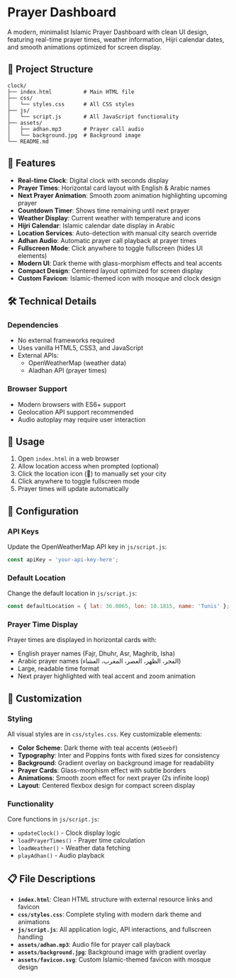 # Prayer Dashboard

A modern, minimalist Islamic Prayer Dashboard with clean UI design, featuring real-time prayer times, weather information, Hijri calendar dates, and smooth animations optimized for screen display.

## 📁 Project Structure

```
clock/
├── index.html          # Main HTML file
├── css/
│   └── styles.css      # All CSS styles
├── js/
│   └── script.js       # All JavaScript functionality
├── assets/
│   ├── adhan.mp3       # Prayer call audio
│   └── background.jpg  # Background image
└── README.md
```

## 🚀 Features

- **Real-time Clock**: Digital clock with seconds display
- **Prayer Times**: Horizontal card layout with English & Arabic names
- **Next Prayer Animation**: Smooth zoom animation highlighting upcoming prayer
- **Countdown Timer**: Shows time remaining until next prayer
- **Weather Display**: Current weather with temperature and icons
- **Hijri Calendar**: Islamic calendar date display in Arabic
- **Location Services**: Auto-detection with manual city search override
- **Adhan Audio**: Automatic prayer call playback at prayer times
- **Fullscreen Mode**: Click anywhere to toggle fullscreen (hides UI elements)
- **Modern UI**: Dark theme with glass-morphism effects and teal accents
- **Compact Design**: Centered layout optimized for screen display
- **Custom Favicon**: Islamic-themed icon with mosque and clock design

## 🛠 Technical Details

### Dependencies
- No external frameworks required
- Uses vanilla HTML5, CSS3, and JavaScript
- External APIs:
  - OpenWeatherMap (weather data)
  - Aladhan API (prayer times)

### Browser Support
- Modern browsers with ES6+ support
- Geolocation API support recommended
- Audio autoplay may require user interaction

## 📱 Usage

1. Open `index.html` in a web browser
2. Allow location access when prompted (optional)
3. Click the location icon (📍) to manually set your city
4. Click anywhere to toggle fullscreen mode
5. Prayer times will update automatically

## 🔧 Configuration

### API Keys
Update the OpenWeatherMap API key in `js/script.js`:
```javascript
const apiKey = 'your-api-key-here';
```

### Default Location
Change the default location in `js/script.js`:
```javascript
const defaultLocation = { lat: 36.8065, lon: 10.1815, name: 'Tunis' };
```

### Prayer Time Display
Prayer times are displayed in horizontal cards with:
- English prayer names (Fajr, Dhuhr, Asr, Maghrib, Isha)
- Arabic prayer names (الفجر، الظهر، العصر، المغرب، العشاء)
- Large, readable time format
- Next prayer highlighted with teal accent and zoom animation

## 🎨 Customization

### Styling
All visual styles are in `css/styles.css`. Key customizable elements:
- **Color Scheme**: Dark theme with teal accents (`#05eebf`)
- **Typography**: Inter and Poppins fonts with fixed sizes for consistency
- **Background**: Gradient overlay on background image for readability
- **Prayer Cards**: Glass-morphism effect with subtle borders
- **Animations**: Smooth zoom effect for next prayer (2s infinite loop)
- **Layout**: Centered flexbox design for compact screen display

### Functionality
Core functions in `js/script.js`:
- `updateClock()` - Clock display logic
- `loadPrayerTimes()` - Prayer time calculation
- `loadWeather()` - Weather data fetching
- `playAdhan()` - Audio playback

## 📋 File Descriptions

- **`index.html`**: Clean HTML structure with external resource links and favicon
- **`css/styles.css`**: Complete styling with modern dark theme and animations
- **`js/script.js`**: All application logic, API interactions, and fullscreen handling
- **`assets/adhan.mp3`**: Audio file for prayer call playback
- **`assets/background.jpg`**: Background image with gradient overlay
- **`assets/favicon.svg`**: Custom Islamic-themed favicon with mosque design
